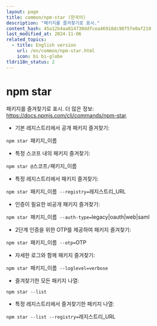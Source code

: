 ```yaml
---
layout: page
title: common/npm-star (한국어)
description: "패키지를 즐겨찾기로 표시."
content_hash: 45a12b4aa814730ddfcea46918dc98f5fe0af210
last_modified_at: 2024-11-06
related_topics:
  - title: English version
    url: /en/common/npm-star.html
    icon: bi bi-globe
tldri18n_status: 2
---
```

# npm star

패키지를 즐겨찾기로 표시.
더 많은 정보: <https://docs.npmjs.com/cli/commands/npm-star>.

- 기본 레지스트리에서 공개 패키지 즐겨찾기:

`npm star `<span class="tldr-var badge badge-pill bg-dark-lm bg-white-dm text-white-lm text-dark-dm font-weight-bold">패키지_이름</span>

- 특정 스코프 내의 패키지 즐겨찾기:

`npm star @`<span class="tldr-var badge badge-pill bg-dark-lm bg-white-dm text-white-lm text-dark-dm font-weight-bold">스코프</span>`/`<span class="tldr-var badge badge-pill bg-dark-lm bg-white-dm text-white-lm text-dark-dm font-weight-bold">패키지_이름</span>

- 특정 레지스트리에서 패키지 즐겨찾기:

`npm star `<span class="tldr-var badge badge-pill bg-dark-lm bg-white-dm text-white-lm text-dark-dm font-weight-bold">패키지_이름</span>` --registry=`<span class="tldr-var badge badge-pill bg-dark-lm bg-white-dm text-white-lm text-dark-dm font-weight-bold">레지스트리_URL</span>

- 인증이 필요한 비공개 패키지 즐겨찾기:

`npm star `<span class="tldr-var badge badge-pill bg-dark-lm bg-white-dm text-white-lm text-dark-dm font-weight-bold">패키지_이름</span>` --auth-type=`<span class="tldr-var badge badge-pill bg-dark-lm bg-white-dm text-white-lm text-dark-dm font-weight-bold">legacy|oauth|web|saml</span>

- 2단계 인증을 위한 OTP를 제공하여 패키지 즐겨찾기:

`npm star `<span class="tldr-var badge badge-pill bg-dark-lm bg-white-dm text-white-lm text-dark-dm font-weight-bold">패키지_이름</span>` --otp=`<span class="tldr-var badge badge-pill bg-dark-lm bg-white-dm text-white-lm text-dark-dm font-weight-bold">OTP</span>

- 자세한 로그와 함께 패키지 즐겨찾기:

`npm star `<span class="tldr-var badge badge-pill bg-dark-lm bg-white-dm text-white-lm text-dark-dm font-weight-bold">패키지_이름</span>` --loglevel=verbose`

- 즐겨찾기한 모든 패키지 나열:

`npm star --list`

- 특정 레지스트리에서 즐겨찾기한 패키지 나열:

`npm star --list --registry=`<span class="tldr-var badge badge-pill bg-dark-lm bg-white-dm text-white-lm text-dark-dm font-weight-bold">레지스트리_URL</span>
